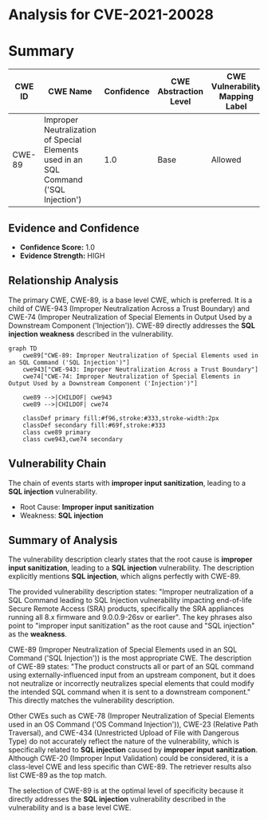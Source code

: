 # Analysis for CVE-2021-20028

# Summary
| CWE ID | CWE Name | Confidence | CWE Abstraction Level | CWE Vulnerability Mapping Label | CWE-Vulnerability Mapping Notes |
|---|---|---|---|---|---|
| CWE-89 | Improper Neutralization of Special Elements used in an SQL Command ('SQL Injection') | 1.0 | Base | Allowed | Primary CWE |

## Evidence and Confidence

*   **Confidence Score:** 1.0
*   **Evidence Strength:** HIGH

## Relationship Analysis
The primary CWE, CWE-89, is a base level CWE, which is preferred. It is a child of CWE-943 (Improper Neutralization Across a Trust Boundary) and CWE-74 (Improper Neutralization of Special Elements in Output Used by a Downstream Component ('Injection')). CWE-89 directly addresses the **SQL injection** **weakness** described in the vulnerability.

```mermaid
graph TD
    cwe89["CWE-89: Improper Neutralization of Special Elements used in an SQL Command ('SQL Injection')"]
    cwe943["CWE-943: Improper Neutralization Across a Trust Boundary"]
    cwe74["CWE-74: Improper Neutralization of Special Elements in Output Used by a Downstream Component ('Injection')"]

    cwe89 -->|CHILDOF| cwe943
    cwe89 -->|CHILDOF| cwe74

    classDef primary fill:#f96,stroke:#333,stroke-width:2px
    classDef secondary fill:#69f,stroke:#333
    class cwe89 primary
    class cwe943,cwe74 secondary
```

## Vulnerability Chain
The chain of events starts with **improper input sanitization**, leading to a **SQL injection** vulnerability.
  - Root Cause: **Improper input sanitization**
  - Weakness: **SQL injection**

## Summary of Analysis
The vulnerability description clearly states that the root cause is **improper input sanitization**, leading to a **SQL injection** vulnerability. The description explicitly mentions **SQL injection**, which aligns perfectly with CWE-89.

The provided vulnerability description states: "Improper neutralization of a SQL Command leading to SQL Injection vulnerability impacting end-of-life Secure Remote Access (SRA) products, specifically the SRA appliances running all 8.x firmware and 9.0.0.9-26sv or earlier". The key phrases also point to "improper input sanitization" as the root cause and "SQL injection" as the **weakness**.

CWE-89 (Improper Neutralization of Special Elements used in an SQL Command ('SQL Injection')) is the most appropriate CWE. The description of CWE-89 states: "The product constructs all or part of an SQL command using externally-influenced input from an upstream component, but it does not neutralize or incorrectly neutralizes special elements that could modify the intended SQL command when it is sent to a downstream component." This directly matches the vulnerability description.

Other CWEs such as CWE-78 (Improper Neutralization of Special Elements used in an OS Command ('OS Command Injection')), CWE-23 (Relative Path Traversal), and CWE-434 (Unrestricted Upload of File with Dangerous Type) do not accurately reflect the nature of the vulnerability, which is specifically related to **SQL injection** caused by **improper input sanitization**. Although CWE-20 (Improper Input Validation) could be considered, it is a class-level CWE and less specific than CWE-89. The retriever results also list CWE-89 as the top match.

The selection of CWE-89 is at the optimal level of specificity because it directly addresses the **SQL injection** vulnerability described in the vulnerability and is a base level CWE.